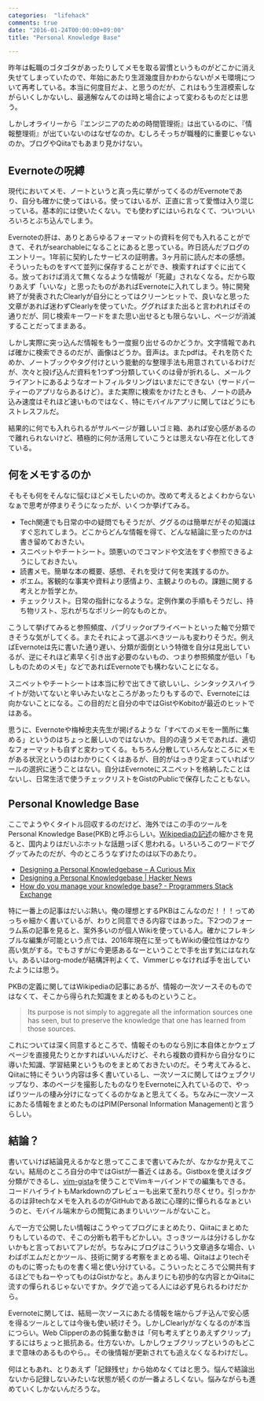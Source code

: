 ```yaml
---
categories:  "lifehack"
comments: true
date: "2016-01-24T00:00:00+09:00"
title: "Personal Knowledge Base"

---
```


昨年は転職のゴタゴタがあったりしてメモを取る習慣というものがどこかに消え失せてしまっていたので、年始にあたり生涯幾度目かわからないがメモ環境について再考している。本当に何度目だよ、と思うのだが、これはもう生涯模索しながらいくしかないし、最適解なんてのは時と場合によって変わるものだとは思う。

しかしオライリーから『エンジニアのための時間管理術』は出ているのに、『情報整理術』が出ていないのはなぜなのか。むしろそっちが職種的に重要じゃないのか。ブログやQiitaでもあまり見かけない。

## Evernoteの呪縛

現代においてメモ、ノートというと真っ先に挙がってくるのがEvernoteであり、自分も確かに使ってはいる。使ってはいるが、正直に言って愛憎は入り混じっている。基本的には使いたくない。でも使わずにはいられなくて、ついついいろいろとぶち込んでしまう。

Evernoteの肝は、ありとあらゆるフォーマットの資料を何でも入れることができて、それがsearchableになることにあると思っている。昨日読んだブログのエントリー。1年前に契約したサービスの証明書。3ヶ月前に読んだ本の感想。そういったものをすべて並列に保存することができ、検索すればすぐに出てくる。放っておけば消えて無くなるような情報が「死蔵」されなくなる。だから取りあえず「いいな」と思ったものがあればEvernoteに入れてしまう。特に開発終了が発表されたClearlyが自分にとってはクリーンヒットで、良いなと思った文章があれば迷わずClearlyを使っていた。ググればまた出ると言われればその通りだが、同じ検索キーワードをまた思い出せるとも限らないし、ページが消滅することだってままある。

しかし実際に突っ込んだ情報をもう一度掘り出せるのかどうか。文字情報であれば確かに検索できるのだが、画像はどうか。音声は。またpdfは。それを防ぐためか、ノートブックやタグ付けという能動的な整理手法も用意されているわけだが、次々と投げ込んだ資料を1つずつ分類していくのは骨が折れるし、メールクライアントにあるようなオートフィルタリングはいまだにできない（サードパーティーのアプリならあるけど）。また実際に検索をかけたときも、ノートの読み込み速度はそれほど速いものではなく、特にモバイルアプリに関してはどうにもストレスフルだ。

結果的に何でも入れられるがサルベージが難しいゴミ箱、あれば安心感があるので離れられないけど、積極的に何か活用していこうとは思えない存在と化してきている。

## 何をメモするのか

そもそも何をそんなに悩むほどメモしたいのか。改めて考えるとよくわからないなぁで思考が停まりそうになったが、いくつか挙げてみる。

* Tech関連でも日常の中の疑問でもそうだが、ググるのは簡単だがその知識はすぐ忘れてしまう。どこからどんな情報を得て、どんな結論に至ったのかは書き留めておきたい。
* スニペットやチートシート。頭悪いのでコマンドや文法をすぐ参照できるようにしておきたい。
* 読書メモ。簡単な本の概要、感想、それを受けて何を実践するのか。
* ポエム。客観的な事実や資料より感情より、主観よりのもの。課題に関する考えとか哲学とか。
* チェックリスト。日常の指針になるような。定例作業の手順もそうだし、持ち物リスト、忘れがちなポリシー的なものとか。

こうして挙げてみると参照頻度、パブリックorプライベートといった軸で分類できそうな気がしてくる。またそれによって選ぶべきツールも変わりそうだ。例えばEvernoteは先に書いた通り遅い、分類が面倒という特徴を自分は見出しているが、逆にそれほど素早く引き出す必要のないもの、つまり参照頻度が低い「もしものためのメモ」などであればEvernoteでも構わないことになる。

スニペットやチートシートは本当に秒で出てきて欲しいし、シンタックスハイライトが効いてないと辛いみたいなところがあったりもするので、Evernoteには向かないことになる。この目的だと自分の中ではGistやKobitoが最近のヒットではある。

思うに、Evernoteや梅棹忠夫先生が掲げるような「すべてのメモを一箇所に集める」というのはちょっと厳しいのではないか。目的の違うメモであれば、適切なフォーマットも自ずと変わってくる。もちろん分散していろんなところにメモがある状況というのはわかりにくくはあるが、目的がはっきり定まっていればツールの選択に迷うことはない。自分はEvernoteにスニペットを格納したことはないし、日常生活で使うチェックリストをGistのPublicで保存したこともない。

## Personal Knowledge Base

ここでようやくタイトル回収するのだけど、海外ではこの手のツールをPersonal Knowledge Base(PKB)と呼ぶらしい。[Wikipediaの記述](https://en.wikipedia.org/wiki/Personal_knowledge_base)の細かさを見ると、国内よりはだいぶホットな話題っぽく思われる。いろいろこのワードでググッてみたのだが、今のところうなずけたのは以下のあたり。

* [Designing a Personal Knowledgebase – A Curious Mix](http://www.acuriousmix.com/2014/09/03/designing-a-personal-knowledgebase/)
* [Designing a Personal Knowledgebase | Hacker News](https://news.ycombinator.com/item?id=8270759)
* [How do you manage your knowledge base? - Programmers Stack Exchange](http://programmers.stackexchange.com/questions/729/how-do-you-manage-your-knowledge-base)

特に一番上の記事はだいぶ熱い。俺の理想とするPKBはこんなのだ！！！ってめっちゃ細かく書いているが、わりと同意できる内容ではあった。下2つのフォーラム系の記事を見ると、案外多いのが個人Wikiを使っている人。確かにフレキシブルな編集が可能という点では、2016年現在に至ってもWikiの優位性はかなり高い気がする。でもさすがに今更感あるなーということで手を出す気にはなれない。あるいはorg-modeが結構評判よくて、Vimmerじゃなければ手を出していたようには思う。

PKBの定義に関してはWikipediaの記事にあるが、情報の一次ソースそのものではなくて、そこから得られた知識をまとめるものということ。

> Its purpose is not simply to aggregate all the information sources one has seen, but to preserve the knowledge that one has learned from those sources.

これについては深く同意するところで、情報そのものなら別に本自体とかウェブページを直接見たりとかすればいいんだけど、それら複数の資料から自分なりに導いた知識、学習結果というものをまとめておきたいのだ。そう考えてみると、Qiitaに特にそういう内容は多く書いているし、一次ソースに関してはウェブクリップなり、本のページを撮影したものなりをEvernoteに入れているので、やっぱりツールの棲み分けになってくるのかなぁと思えてくる。ちなみに一次ソースにあたる情報をまとめたものはPIM(Personal Information Management)と言うらしい。

## 結論？

書いていけば結論見えるかなと思ってここまで書いてみたが、なかなか見えてこない。結局のところ自分の中ではGistが一番近くはある。Gistboxを使えばタグ分類ができるし、[vim-gista](https://github.com/lambdalisue/vim-gista)を使うことでVimキーバインドでの編集もできる。コードハイライトもMarkdownのプレビューも出来て至れり尽くせり。引っかかるのは非techなメモを入れるのがGitHubである故に心理的に憚られるなぁというのと、モバイル端末からの閲覧にあまりいいツールがないこと。

んで一方で公開したい情報はこうやってブログにまとめたり、Qiitaにまとめたりもしているので、そこの分断も若干もどかしい。さっきツールは分けるしかないかもと言っておいてアレだが。ちなみにブログはこういう文章過多な場合、いわばポエムだとかツール、技術に関する考察をまとめる場、Qiitaはよりtechそのものに寄ったものを書く場と使い分けている。こういったところで公開共有するほどでもねーやってものはGistかなと。あんまりにも初歩的な内容とかQiitaに流すの憚られるじゃないですか。タグで追ってる人には必ず見られるわけだから。

Evernoteに関しては、結局一次ソースにあたる情報を端からブチ込んで安心感を得るツールとしては今後も使い続けそう。しかしClearlyがなくなるのが本当につらい。Web Clipperのあの鈍重な動きは「何も考えずとりあえずクリップ」するにはちょっと抵抗ある。仕方ないか。しかしウェブクリップというのもどこまで意味のあるものやら。。その後情報が更新されても追えなくなるわけだし。

何はともあれ、とりあえず「記録残せ」から始めなくてはと思う。悩んで結論出ないから記録しないみたいな状態が続くのが一番よろしくない。悩みながらも進めていくしかないんだろうな。

